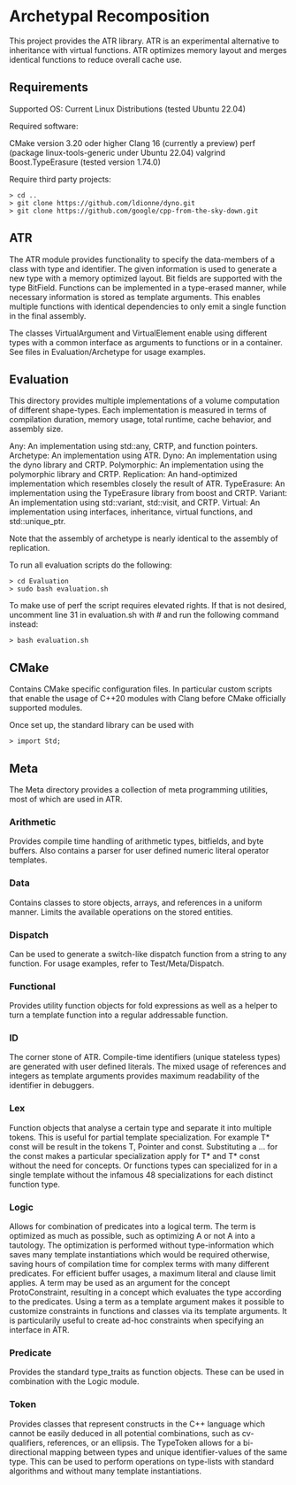 # Archetypal Recomposition

This project provides the ATR library. ATR is an experimental alternative to inheritance with virtual functions. ATR optimizes memory layout and merges identical functions to reduce overall cache use.

## Requirements
Supported OS:
Current Linux Distributions (tested Ubuntu 22.04)

Required software:

CMake version 3.20 oder higher
Clang 16 (currently a preview)
perf (package linux-tools-generic under Ubuntu 22.04)
valgrind
Boost.TypeErasure (tested version 1.74.0)

Require third party projects:

```
> cd ..
> git clone https://github.com/ldionne/dyno.git
> git clone https://github.com/google/cpp-from-the-sky-down.git
```

## ATR

The ATR module provides functionality to specify the data-members of a class with type and identifier. The given information is used to generate a new type with a memory optimized layout. Bit fields are supported with the type BitField<size>.
Functions can be implemented in a type-erased manner, while necessary information is stored as template arguments. This enables multiple functions with identical dependencies to only emit a single function in the final assembly.

The classes VirtualArgument and VirtualElement enable using different types with a common interface as arguments to functions or in a container. See files in Evaluation/Archetype for usage examples.

## Evaluation

This directory provides multiple implementations of a volume computation of different shape-types. Each implementation is measured in terms of compilation duration, memory usage, total runtime, cache behavior, and assembly size.

Any: An implementation using std::any, CRTP, and function pointers.
Archetype: An implementation using ATR.
Dyno: An implementation using the dyno library and CRTP.
Polymorphic: An implementation using the polymorphic library and CRTP.
Replication: An hand-optimized implementation which resembles closely the result of ATR.
TypeErasure: An implementation using the TypeErasure library from boost and CRTP.
Variant: An implementation using std::variant, std::visit, and CRTP.
Virtual: An implementation using interfaces, inheritance, virtual functions, and std::unique_ptr.

Note that the assembly of archetype is nearly identical to the assembly of replication.

To run all evaluation scripts do the following:
```
> cd Evaluation
> sudo bash evaluation.sh
```

To make use of perf the script requires elevated rights. If that is not desired, uncomment line 31 in evaluation.sh with # and run the following command instead:
```
> bash evaluation.sh
```

## CMake

Contains CMake specific configuration files. In particular custom scripts that enable the usage of C++20 modules with Clang before CMake officially supported modules.

Once set up, the standard library can be used with
```
> import Std;
```

## Meta
The Meta directory provides a collection of meta programming utilities, most of which are used in ATR.

### Arithmetic

Provides compile time handling of arithmetic types, bitfields, and byte buffers. Also contains a parser for user defined numeric literal operator templates.

### Data

Contains classes to store objects, arrays, and references in a uniform manner. Limits the available operations on the stored entities.

### Dispatch

Can be used to generate a switch-like dispatch function from a string to any function. For usage examples, refer to Test/Meta/Dispatch.

### Functional

Provides utility function objects for fold expressions as well as a helper to turn a template function into a regular addressable function.

### ID
The corner stone of ATR. Compile-time identifiers (unique stateless types) are generated with user defined literals. The mixed usage of references and integers as template arguments provides maximum readability of the identifier in debuggers.

### Lex

Function objects that analyse a certain type and separate it into multiple tokens. This is useful for partial template specialization. For example T* const will be result in the tokens T, Pointer and const. Substituting a ... for the const makes a particular specialization apply for T* and T* const without the need for concepts. Or functions types can specialized for in a single template without the infamous 48 specializations for each distinct function type.

### Logic

Allows for combination of predicates into a logical term. The term is optimized as much as possible, such as optimizing A or not A into a tautology. The optimization is performed without type-information which saves many template instantiations which would be required otherwise, saving hours of compilation time for complex terms with many different predicates. For efficient buffer usages, a maximum literal and clause limit applies. A term may be used as an argument for the concept ProtoConstraint, resulting in a concept which evaluates the type according to the predicates. Using a term as a template argument makes it possible to customize constraints in functions and classes via its template arguments. It is particularily useful to create ad-hoc constraints when specifying an interface in ATR.

### Predicate

Provides the standard type_traits as function objects. These can be used in combination with the Logic module.

### Token

Provides classes that represent constructs in the C++ language which cannot be easily deduced in all potential combinations, such as cv-qualifiers, references, or an ellipsis. The TypeToken allows for a bi-directional mapping between types and unique identifier-values of the same type. This can be used to perform operations on type-lists with standard algorithms and without many template instantiations.

